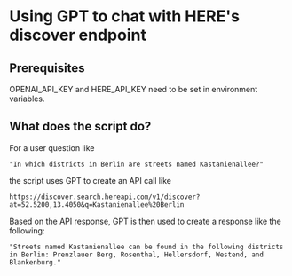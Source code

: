 # Using GPT to chat with HERE's discover endpoint

## Prerequisites

OPENAI_API_KEY and HERE_API_KEY need to be set in environment variables.

## What does the script do?

For a user question like 

    "In which districts in Berlin are streets named Kastanienallee?"

the script uses GPT to create an API call like

    https://discover.search.hereapi.com/v1/discover?at=52.5200,13.4050&q=Kastanienallee%20Berlin

Based on the API response, GPT is then used to create a response like the following:

    "Streets named Kastanienallee can be found in the following districts in Berlin: Prenzlauer Berg, Rosenthal, Hellersdorf, Westend, and Blankenburg."
